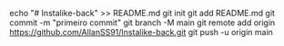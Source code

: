 echo "# Instalike-back" >> README.md 
git init 
git add README.md 
git commit -m "primeiro commit" 
git branch -M main 
git remote add origin https://github.com/AllanSS91/Instalike-back.git
 git push -u origin main